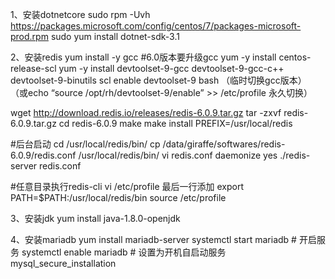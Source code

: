 1、安装dotnetcore
sudo rpm -Uvh https://packages.microsoft.com/config/centos/7/packages-microsoft-prod.rpm
sudo yum install dotnet-sdk-3.1

2、安装redis
yum install -y gcc
#6.0版本要升级gcc
yum -y install centos-release-scl
yum -y install devtoolset-9-gcc devtoolset-9-gcc-c++ devtoolset-9-binutils
scl enable devtoolset-9 bash （临时切换gcc版本）
（或echo “source /opt/rh/devtoolset-9/enable” >> /etc/profile 永久切换）

wget http://download.redis.io/releases/redis-6.0.9.tar.gz
tar -zxvf redis-6.0.9.tar.gz
cd redis-6.0.9
make
make install PREFIX=/usr/local/redis

#后台启动
cd /usr/local/redis/bin/
cp /data/giraffe/softwares/redis-6.0.9/redis.conf /usr/local/redis/bin/
vi redis.conf
	daemonize yes
./redis-server redis.conf

#任意目录执行redis-cli
vi /etc/profile 最后一行添加
	export PATH=$PATH:/usr/local/redis/bin
source /etc/profile 

3、安装jdk
yum install java-1.8.0-openjdk

4、安装mariadb
yum install mariadb-server
systemctl start mariadb  # 开启服务
systemctl enable mariadb  # 设置为开机自启动服务
mysql_secure_installation